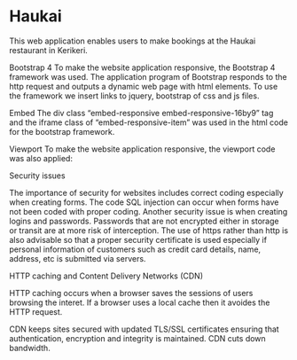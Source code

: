 # Haukai
This web application enables users to make bookings at the Haukai restaurant in Kerikeri.

Bootstrap 4
To make the website application responsive, the Bootstrap 4 framework was used.  The application program of Bootstrap responds to the http request and outputs a dynamic web page with html elements.  To use the framework we insert links to jquery, bootstrap of css and js files. 

Embed 
The div class “embed-responsive embed-responsive-16by9” tag and the iframe class of “embed-responsive-item” was used in the html code for the bootstrap framework.  

Viewport
To make the website application responsive, the viewport code was also applied:
<meta name="viewport" content="width=device-width, initial-scale=1, shrink-to-fit=no">

Security issues

The importance of security for websites includes correct coding especially when creating forms.  The code SQL injection can occur when forms have not been coded with proper coding.  Another security issue is when creating logins and passwords.  Passwords that are not encrypted either in storage or transit are at more risk of interception.  The use of https rather than http is also advisable so that a proper security certificate is used especially if personal information of customers such as credit card details, name, address, etc is submitted via servers. 

HTTP caching and Content Delivery Networks (CDN)

HTTP caching occurs when a browser saves the sessions of users browsing the interet.  If a browser uses a local cache then it avoides the HTTP request.


CDN keeps sites secured with updated TLS/SSL certificates ensuring that authentication, encryption and integrity is maintained. CDN cuts down bandwidth.




